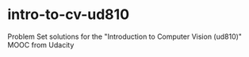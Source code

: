# intro-to-cv-ud810
Problem Set solutions for the "Introduction to Computer Vision (ud810)" MOOC from Udacity
